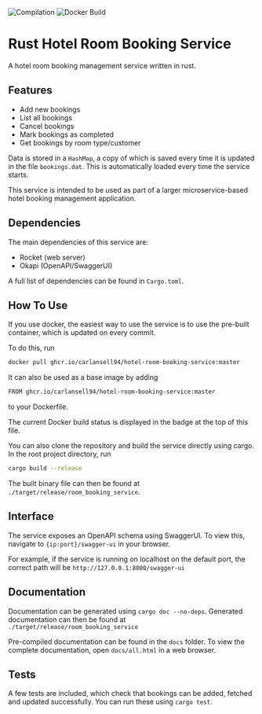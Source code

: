 ![Compilation](https://github.com/carlansell94/hotel-room-booking-service/actions/workflows/rust.yml/badge.svg)
![Docker Build](https://github.com/carlansell94/hotel-room-booking-service/actions/workflows/docker-publish.yml/badge.svg)

# Rust Hotel Room Booking Service

A hotel room booking management service written in rust.

## Features

* Add new bookings
* List all bookings
* Cancel bookings
* Mark bookings as completed
* Get bookings by room type/customer

Data is stored in a ```HashMap```, a copy of which is saved every time it is updated in the file ```bookings.dat```. This is automatically loaded every time the service starts.

This service is intended to be used as part of a larger microservice-based hotel booking management application.

## Dependencies

The main dependencies of this service are:

* Rocket (web server)
* Okapi (OpenAPI/SwaggerUI)

A full list of dependencies can be found in ```Cargo.toml```.

## How To Use

If you use docker, the easiest way to use the service is to use the pre-built container, which is updated on every commit.

To do this, run

```sh
docker pull ghcr.io/carlansell94/hotel-room-booking-service:master
```

It can also be used as a base image by adding

```sh
FROM ghcr.io/carlansell94/hotel-room-booking-service:master
```

to your Dockerfile.

The current Docker build status is displayed in the badge at the top of this file.

You can also clone the repository and build the service directly using cargo. In the root project directory, run

```sh
cargo build --release
```

The built binary file can then be found at ```./target/release/room_booking_service```.

## Interface

The service exposes an OpenAPI schema using SwaggerUI. To view this, navigate to ```{ip:port}/swagger-ui``` in your browser.

For example, if the service is running on localhost on the default port, the correct path will be ```http://127.0.0.1:8000/swagger-ui```

## Documentation

Documentation can be generated using ```cargo doc --no-deps```. Generated documentation can then be found at ```./target/release/room_booking_service```


Pre-compiled documentation can be found in the ```docs``` folder. To view the complete documentation, open ```docs/all.html``` in a web browser.

## Tests

A few tests are included, which check that bookings can be added, fetched and updated successfully. You can run these using ```cargo test```.
